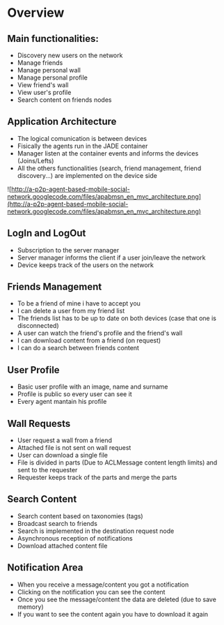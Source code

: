 # Overview #

## Main functionalities: ##
  * Discovery new users on the network
  * Manage friends
  * Manage personal wall
  * Manage personal profile
  * View friend's wall
  * View user's profile
  * Search content on friends nodes

## Application Architecture ##
  * The logical comunication is between devices
  * Fisically the agents run in the JADE container
  * Manager listen at the container events and informs the devices (Joins/Lefts)
  * All the others functionalities (search, friend management, friend discovery...) are implemented on the device side

![http://a-p2p-agent-based-mobile-social-network.googlecode.com/files/apabmsn_en_mvc_architecture.png](http://a-p2p-agent-based-mobile-social-network.googlecode.com/files/apabmsn_en_mvc_architecture.png)

## LogIn and LogOut ##
  * Subscription to the server manager
  * Server manager informs the client if a user join/leave the network
  * Device keeps track of the users on the network

## Friends Management ##
  * To be a friend of mine i have to accept you
  * I can delete a user from my friend list
  * The friends list has to be up to date on both devices (case that one is disconnected)
  * A user can watch the friend's profile and the friend's wall
  * I can download content from a friend (on request)
  * I can do a search between friends content

## User Profile ##
  * Basic user profile with an image, name and surname
  * Profile is public so every user can see it
  * Every agent mantain his profile

## Wall Requests ##
  * User request a wall from a friend
  * Attached file is not sent on wall request
  * User can download a single file
  * File is divided in parts (Due to ACLMessage content length limits) and sent to the requester
  * Requester keeps track of the parts and merge the parts

## Search Content ##
  * Search content based on taxonomies (tags)
  * Broadcast search to friends
  * Search is implemented in the destination request node
  * Asynchronous reception of notifications
  * Download attached content file

## Notification Area ##
  * When you receive a message/content you got a notification
  * Clicking on the notification you can see the content
  * Once you see the message/content the data are deleted (due to save memory)
  * If you want to see the content again you have to download it again